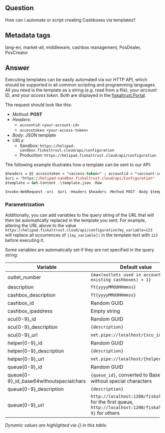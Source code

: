 ## Question
How can I automate or script creating Cashboxes via templates?

## Metadata tags
lang-en, market-all, middleware, cashbox management, PosDealer, PosCreator

## Answer
Executing templates can be easily automated via our HTTP API, which should be supported in all common scripting and programming languages. All you need is the template as a string (e.g. read from a file), your _account ID_, and your _access token_. Both are displayed in the [fiskaltrust.Portal](https://portal.fiskaltrust.de/AccountProfile). 

The request should look like this:
- _Method_: **POST**
- _Headers_: 
  - `accountid`: `<your-account-id>`
  - `accesstoken`: `<your-access-token>`
- _Body_: JSON template
- _URLs_: 
  - Sandbox: `https://helipad-sandbox.fiskaltrust.cloud/api/configuration`
  - Production: `https://helipad.fiskaltrust.cloud/api/configuration`

The following example illustrates how a template can be sent to our API:

```ps
$headers = @{ accesstoken = "<access-token>" ; accountid = "<account-id>" }
$uri = "https://helipad-sandbox.fiskaltrust.cloud/api/Configuration"
$template = Get-Content .\template.json -Raw 

Invoke-WebRequest -uri  $uri -Headers $headers -Method POST -Body $template
```

### Parametrization
Additionally, you can add variables to the query string of the URL that will then be automatically replaced in the template you sent. For example, altering the URL above to the value `https://helipad.fiskaltrust.cloud/api/configuration?my_variable=123` will replace all occurrences of `|[my_variable]|` in the template text with `123` before executing it.

Some variables are automatically set if they are not specified in the query string:

| Variable      | Default value  |
| ------------- |-------------| 
| outlet_number | `{max(outlets used in account's existing cashboxes) + 1}`     |
| description      | `ft{yyyyMMddHHmmss}` |
| cashbox_description      | `ft{yyyyMMddHHmmss}` |
| cashbox_id     | Random GUID      |
| cashbox_ipaddress | Empty string      |
| scu{0-9}_id | Random GUID     |
| scu{0-9}_description | `{description}`      |
| scu{0-9}_url | `net.pipe://localhost/{scu_id}`      |
| helper{0-9}_id | Random GUID     |
| helper{0-9}_description | `{description}`      |
| helper{0-9}_url | `net.pipe://localhost/{helper_id}`      |
| queue{0-9}_id | Random GUID     |
| queue{0-9}_id_base64withoutspecialchars | `{queue_id}`, converted to Base64 without special characters    |
| queue{0-9}_description | `{description}`      |
| queue{0-9}_url | `http://localhost:1200/fiskaltrust` for the first queue, `http://localhost:1200/fiskaltrust{1-9}` for others      |

_Dynamic values are highlighted via {} in this table._